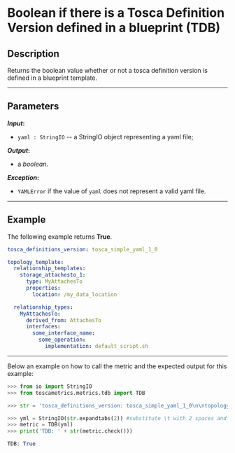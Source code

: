 # Boolean if there is a Tosca Definition Version defined in a blueprint (TDB)

## Description

Returns the boolean value whether or not a tosca definition version is defined in a blueprint template. 

---

## Parameters

**_Input_:**

* ```yaml : StringIO``` -- a StringIO object representing a yaml file;

**_Output_:** 

* a _boolean_.

**_Exception_:**

* ```YAMLError``` if the value of ```yaml``` does not represent a valid yaml file. 

---

## Example
The following example returns **True**.

``` yaml
tosca_definitions_version: tosca_simple_yaml_1_0

topology_template:
  relationship_templates:
    storage_attachesto_1:
      type: MyAttachesTo
      properties:
        location: /my_data_location

  relationship_types:
    MyAttachesTo:
      derived_from: AttachesTo
      interfaces:
        some_interface_name:
          some_operation:
            implementation: default_script.sh
```

---

Below an example on how to call the metric and the expected output for this example:

```python
>>> from io import StringIO
>>> from toscametrics.metrics.tdb import TDB

>>> str = 'tosca_definitions_version: tosca_simple_yaml_1_0\n\ntopology_template:\n  relationship_templates:\n    storage_attachesto_1:\n      type: MyAttachesTo\n      properties:\n        location: /my_data_location\n\n  relationship_types:\n    MyAttachesTo:\n      derived_from: AttachesTo\n      interfaces:\n        some_interface_name:\n          some_operation:\n            implementation: default_script.sh\n'

>>> yml = StringIO(str.expandtabs(2)) #substitute \t with 2 spaces and create the StringIO object
>>> metric = TDB(yml)
>>> print('TDB: ' + str(metric.check()))

TDB: True
```